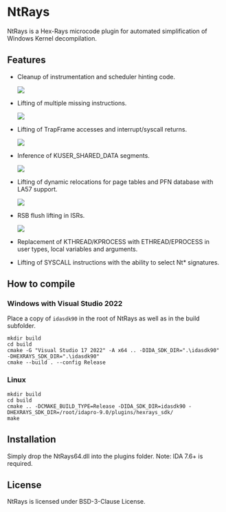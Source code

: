 # NtRays
NtRays is a Hex-Rays microcode plugin for automated simplification of Windows Kernel decompilation.

## Features
- Cleanup of instrumentation and scheduler hinting code.

  ![](https://i.can.ac/zPTAq.png)

- Lifting of multiple missing instructions.

  ![](https://i.can.ac/BKL9G.png)
  
- Lifting of TrapFrame accesses and interrupt/syscall returns.

  ![](https://i.can.ac/5h6wU.png)
  
- Inference of KUSER_SHARED_DATA segments.

  ![](https://i.can.ac/SGIp2.png)
  
- Lifting of dynamic relocations for page tables and PFN database with LA57 support.

  ![](https://i.can.ac/LxA48.png)
  
- RSB flush lifting in ISRs.

  ![](https://i.can.ac/YW5AQ.png)
  
- Replacement of KTHREAD/KPROCESS with ETHREAD/EPROCESS in user types, local variables and arguments.

- Lifting of SYSCALL instructions with the ability to select Nt* signatures.

## How to compile

### Windows with Visual Studio 2022

Place a copy of `idasdk90` in the root of NtRays as well as in the build subfolder.
```
mkdir build
cd build
cmake -G "Visual Studio 17 2022" -A x64 .. -DIDA_SDK_DIR=".\idasdk90" -DHEXRAYS_SDK_DIR=".\idasdk90"
cmake --build . --config Release
```

### Linux
```
mkdir build
cd build
cmake .. -DCMAKE_BUILD_TYPE=Release -DIDA_SDK_DIR=idasdk90 -DHEXRAYS_SDK_DIR=/root/idapro-9.0/plugins/hexrays_sdk/
make
```

## Installation
Simply drop the NtRays64.dll into the plugins folder.
Note: IDA 7.6+ is required.

## License
NtRays is licensed under BSD-3-Clause License.
